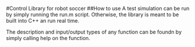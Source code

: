 #Control Library for robot soccer
##How to use
A test simulation can be run by simply running the run.m script. Otherwise, the library is meant to be built into C++ an run real time.

The description and input/output types of any function can be foundn by simply calling help on the function.